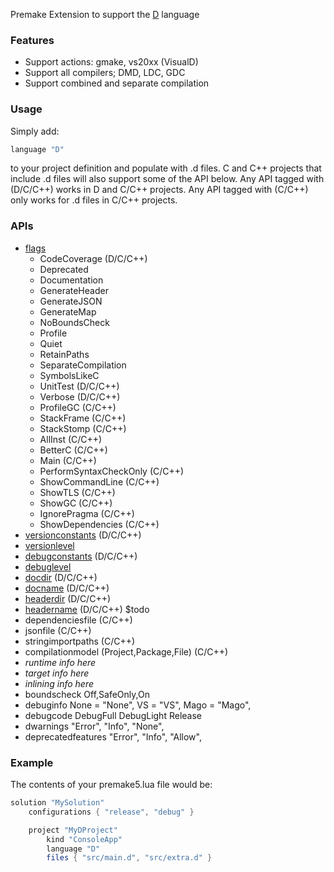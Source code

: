 Premake Extension to support the [D](http://dlang.org) language

### Features ###

* Support actions: gmake, vs20xx (VisualD)
* Support all compilers; DMD, LDC, GDC
* Support combined and separate compilation

### Usage ###

Simply add:
```lua
language "D"
```
to your project definition and populate with .d files.
C and C++ projects that include .d files will also support some of the API below. Any API tagged with (D/C/C++) works in D and C/C++ projects. Any API tagged with (C/C++) only works for .d files in C/C++ projects.

### APIs ###

* [flags](https://github.com/premake/premake-dlang/wiki/flags)
  * CodeCoverage  (D/C/C++)
  * Deprecated
  * Documentation
  * GenerateHeader
  * GenerateJSON
  * GenerateMap
  * NoBoundsCheck
  * Profile
  * Quiet
  * RetainPaths
  * SeparateCompilation
  * SymbolsLikeC
  * UnitTest (D/C/C++)
  * Verbose (D/C/C++)
  * ProfileGC (C/C++)
  * StackFrame (C/C++)
  * StackStomp (C/C++)
  * AllInst (C/C++)
  * BetterC (C/C++)
  * Main (C/C++)
  * PerformSyntaxCheckOnly (C/C++)
  * ShowCommandLine (C/C++)
  * ShowTLS (C/C++)
  * ShowGC (C/C++)
  * IgnorePragma (C/C++)
  * ShowDependencies (C/C++)
* [versionconstants](https://github.com/premake/premake-dlang/wiki/versionconstants) (D/C/C++)
* [versionlevel](https://github.com/premake/premake-dlang/wiki/versionlevel)
* [debugconstants](https://github.com/premake/premake-dlang/wiki/debugconstants) (D/C/C++)
* [debuglevel](https://github.com/premake/premake-dlang/wiki/debuglevel)
* [docdir](https://github.com/premake/premake-dlang/wiki/docdir) (D/C/C++)
* [docname](https://github.com/premake/premake-dlang/wiki/docname) (D/C/C++)
* [headerdir](https://github.com/premake/premake-dlang/wiki/headerdir) (D/C/C++)
* [headername](https://github.com/premake/premake-dlang/wiki/headername) (D/C/C++)
$todo
* dependenciesfile (C/C++)
* jsonfile (C/C++)
* stringimportpaths (C/C++)
* compilationmodel (Project,Package,File) (C/C++)
* _runtime info here_
* _target info here_
* _inlining info here_
* boundscheck Off,SafeOnly,On
* debuginfo None = "None",
			VS = "VS",
			Mago = "Mago",
* debugcode 
        DebugFull
        DebugLight
        Release
* dwarnings 
        "Error",
        "Info",
        "None",
* deprecatedfeatures 
        "Error",
        "Info",
        "Allow",

### Example ###

The contents of your premake5.lua file would be:

```lua
solution "MySolution"
    configurations { "release", "debug" }

    project "MyDProject"
        kind "ConsoleApp"
        language "D"
        files { "src/main.d", "src/extra.d" }
```
